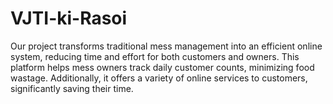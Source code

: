 # VJTI-ki-Rasoi
Our project transforms traditional mess management into an efficient online system, reducing time and effort for both customers and owners. This platform helps mess owners track daily customer counts, minimizing food wastage. Additionally, it offers a variety of online services to customers, significantly saving their time.
